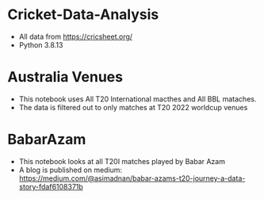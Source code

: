 # Cricket-Data-Analysis

-  All data from https://cricsheet.org/
- Python 3.8.13

# Australia Venues
- This notebook uses All T20 International macthes and All BBL mataches.
- The data is filtered out to only matches at T20 2022 worldcup venues
  
# BabarAzam
- This notebook looks at all T20I matches played by Babar Azam
- A blog is published on medium: https://medium.com/@asimadnan/babar-azams-t20-journey-a-data-story-fdaf6108371b